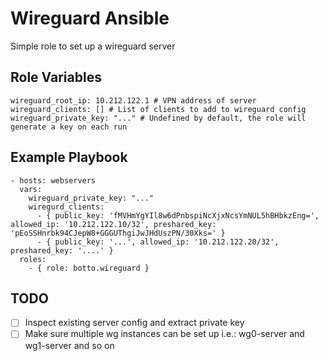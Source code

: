 # Wireguard Ansible

Simple role to set up a wireguard server

## Role Variables
    wireguard_root_ip: 10.212.122.1 # VPN address of server
    wireguard_clients: [] # List of clients to add to wireguard config
    wireguard_private_key: "..." # Undefined by default, the role will generate a key on each run


## Example Playbook

    - hosts: webservers
      vars:
        wireguard_private_key: "..."
        wiregurd_clients:
          - { public_key: 'fMVHmYgYIl8w6dPnbspiNcXjxNcsYmNUL5hBHbkzEng=', allowed_ip: '10.212.122.10/32', preshared_key: 'pEoSSHnrbk94CJepW8+GGGUThgiJwJHdUszPN/30Xks=' }
          - { public_key: '...', allowed_ip: '10.212.122.20/32', preshared_key: '....' }
      roles:
        - { role: botto.wireguard }

## TODO
- [ ] Inspect existing server config and extract private key
- [ ] Make sure multiple wg instances can be set up i.e.: wg0-server and wg1-server and so on
